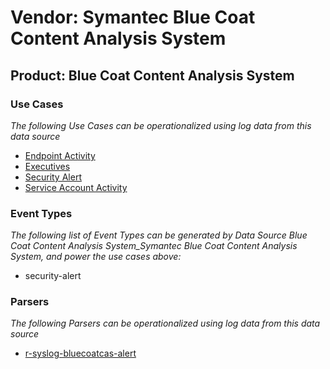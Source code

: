 Vendor: Symantec Blue Coat Content Analysis System
==================================================
Product: Blue Coat Content Analysis System
------------------------------------------

### Use Cases

_The following Use Cases can be operationalized using log data from this data source_

* [Endpoint Activity](../UseCases/usecase_endpoint_activity.md)
* [Executives](../UseCases/usecase_executives.md)
* [Security Alert](../UseCases/usecase_security_alert.md)
* [Service Account Activity](../UseCases/usecase_service_account_activity.md)


### Event Types

_The following list of Event Types can be generated by Data Source Blue Coat Content Analysis System_Symantec Blue Coat Content Analysis System, and power the use cases above:_

- security-alert


### Parsers

_The following Parsers can be operationalized using log data from this data source_

* [r-syslog-bluecoatcas-alert](../Parsers/parserContent_r-syslog-bluecoatcas-alert.md)
